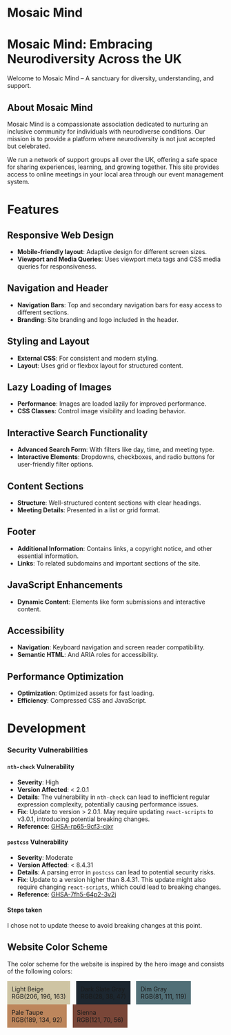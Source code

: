 # Mosaic Mind
# Mosaic Mind: Embracing Neurodiversity Across the UK

Welcome to Mosaic Mind – A sanctuary for diversity, understanding, and support.

## About Mosaic Mind

Mosaic Mind is a compassionate association dedicated to nurturing an inclusive community for individuals with neurodiverse conditions. 
Our mission is to provide a platform where neurodiversity is not just accepted but celebrated. 

We run a network of support groups all over the UK, offering a safe space for sharing experiences, learning, and growing together.
This site provides access to online meetings in your local area through our event management system.


# Features

## Responsive Web Design
- **Mobile-friendly layout**: Adaptive design for different screen sizes.
- **Viewport and Media Queries**: Uses viewport meta tags and CSS media queries for responsiveness.

## Navigation and Header
- **Navigation Bars**: Top and secondary navigation bars for easy access to different sections.
- **Branding**: Site branding and logo included in the header.

## Styling and Layout
- **External CSS**: For consistent and modern styling.
- **Layout**: Uses grid or flexbox layout for structured content.

## Lazy Loading of Images
- **Performance**: Images are loaded lazily for improved performance.
- **CSS Classes**: Control image visibility and loading behavior.

## Interactive Search Functionality
- **Advanced Search Form**: With filters like day, time, and meeting type.
- **Interactive Elements**: Dropdowns, checkboxes, and radio buttons for user-friendly filter options.

## Content Sections
- **Structure**: Well-structured content sections with clear headings.
- **Meeting Details**: Presented in a list or grid format.

## Footer
- **Additional Information**: Contains links, a copyright notice, and other essential information.
- **Links**: To related subdomains and important sections of the site.

## JavaScript Enhancements
- **Dynamic Content**: Elements like form submissions and interactive content.

## Accessibility
- **Navigation**: Keyboard navigation and screen reader compatibility.
- **Semantic HTML**: And ARIA roles for accessibility.

## Performance Optimization
- **Optimization**: Optimized assets for fast loading.
- **Efficiency**: Compressed CSS and JavaScript.


# Development
### Security Vulnerabilities

#### `nth-check` Vulnerability
- **Severity**: High
- **Version Affected**: < 2.0.1
- **Details**: The vulnerability in `nth-check` can lead to inefficient regular expression complexity, potentially causing performance issues. 
- **Fix**: Update to version > 2.0.1. May require updating `react-scripts` to v3.0.1, introducing potential breaking changes.
- **Reference**: [GHSA-rp65-9cf3-cjxr](https://github.com/advisories/GHSA-rp65-9cf3-cjxr)

#### `postcss` Vulnerability
- **Severity**: Moderate
- **Version Affected**: < 8.4.31
- **Details**: A parsing error in `postcss` can lead to potential security risks.
- **Fix**: Update to a version higher than 8.4.31. This update might also require changing `react-scripts`, which could lead to breaking changes.
- **Reference**: [GHSA-7fh5-64p2-3v2j](https://github.com/advisories/GHSA-7fh5-64p2-3v2j)

#### Steps taken
I chose not to update theese to avoid breaking changes at this point. 

## Website Color Scheme

The color scheme for the website is inspired by the hero image and consists of the following colors:

<p>
  <span style="background-color: rgb(206, 196, 163); padding: 10px; display: inline-block; margin-right: 10px;">Light Beige<br>RGB(206, 196, 163)</span>
  <span style="background-color: rgb(28, 38, 47); padding: 10px; display: inline-block; margin-right: 10px;">Dark Slate Gray<br>RGB(28, 38, 47)</span>
  <span style="background-color: rgb(81, 111, 119); padding: 10px; display: inline-block; margin-right: 10px;">Dim Gray<br>RGB(81, 111, 119)</span>
  <span style="background-color: rgb(189, 134, 92); padding: 10px; display: inline-block; margin-right: 10px;">Pale Taupe<br>RGB(189, 134, 92)</span>
  <span style="background-color: rgb(121, 70, 56); padding: 10px; display: inline-block; margin-right: 10px;">Sienna<br>RGB(121, 70, 56)</span>
</p>

